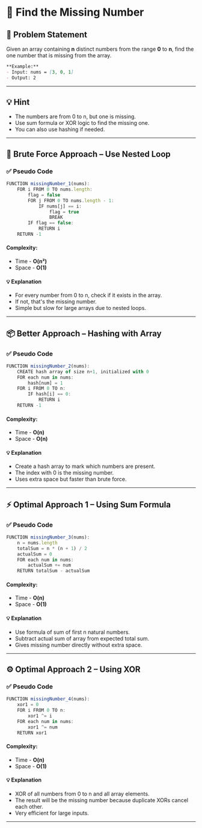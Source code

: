 # 🔢 Find the Missing Number

## 🧩 Problem Statement
Given an array containing **n** distinct numbers from the range **0** to **n**, find the one number that is missing from the array.

```markdown
**Example:**
- Input: nums = [3, 0, 1]
- Output: 2
```

---

## 💡 Hint
- The numbers are from 0 to n, but one is missing.
- Use sum formula or XOR logic to find the missing one.
- You can also use hashing if needed.

---

## 🐢 Brute Force Approach – Use Nested Loop
### ✅ Pseudo Code
```js
FUNCTION missingNumber_1(nums):
    FOR i FROM 0 TO nums.length:
        flag = false
        FOR j FROM 0 TO nums.length - 1:
            IF nums[j] == i:
                flag = true
                BREAK
        IF flag == false:
            RETURN i
    RETURN -1
```
#### Complexity:
- Time - **O(n²)**
- Space - **O(1)**
#### 💡 Explanation
- For every number from 0 to n, check if it exists in the array.
- If not, that's the missing number.
- Simple but slow for large arrays due to nested loops.

---

## 📦 Better Approach – Hashing with Array
### ✅ Pseudo Code
```js
FUNCTION missingNumber_2(nums):
    CREATE hash array of size n+1, initialized with 0
    FOR each num in nums:
        hash[num] = 1
    FOR i FROM 0 TO n:
        IF hash[i] == 0:
            RETURN i
    RETURN -1
```
#### Complexity:
- Time - **O(n)**
- Space - **O(n)**
#### 💡 Explanation
- Create a hash array to mark which numbers are present.
- The index with 0 is the missing number.
- Uses extra space but faster than brute force.

---

## ⚡ Optimal Approach 1 – Using Sum Formula
### ✅ Pseudo Code
```js
FUNCTION missingNumber_3(nums):
    n = nums.length
    totalSum = n * (n + 1) / 2
    actualSum = 0
    FOR each num in nums:
        actualSum += num
    RETURN totalSum - actualSum
```
#### Complexity:
- Time - **O(n)**
- Space - **O(1)**
#### 💡 Explanation
- Use formula of sum of first n natural numbers.
- Subtract actual sum of array from expected total sum.
- Gives missing number directly without extra space.

---

## ⚙️ Optimal Approach 2 – Using XOR
### ✅ Pseudo Code
```js
FUNCTION missingNumber_4(nums):
    xor1 = 0
    FOR i FROM 0 TO n:
        xor1 ^= i
    FOR each num in nums:
        xor1 ^= num
    RETURN xor1
```
#### Complexity:
- Time - **O(n)**
- Space - **O(1)**
#### 💡 Explanation
- XOR of all numbers from 0 to n and all array elements.
- The result will be the missing number because duplicate XORs cancel each other.
- Very efficient for large inputs.

---